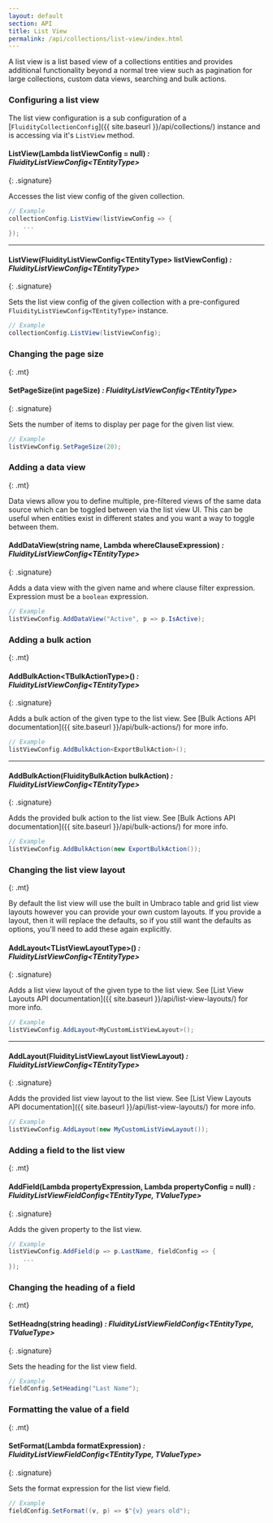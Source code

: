 ```yaml
---
layout: default
section: API
title: List View
permalink: /api/collections/list-view/index.html
---
```


A list view is a list based view of a collections entities and provides additional functionality beyond a normal tree view such as pagination for large collections, custom data views, searching and bulk actions.

### Configuring a list view

The list view configuration is a sub configuration of a [`FluidityCollectionConfig`]({{ site.baseurl }}/api/collections/) instance and is accessing via it's `ListView` method.

#### ListView(Lambda listViewConfig = null) *: FluidityListViewConfig&lt;TEntityType&gt;*
{: .signature}

Accesses the list view config of the given collection.

````csharp
// Example
collectionConfig.ListView(listViewConfig => {
    ...
});
````
---

#### ListView(FluidityListViewConfig&lt;TEntityType&gt; listViewConfig) *: FluidityListViewConfig&lt;TEntityType&gt;*
{: .signature}

Sets the list view config of the given collection with a pre-configured `FluidityListViewConfig<TEntityType>` instance.

````csharp
// Example
collectionConfig.ListView(listViewConfig);
````

### Changing the page size
{: .mt}

#### SetPageSize(int pageSize) *: FluidityListViewConfig&lt;TEntityType&gt;*
{: .signature}

Sets the number of items to display per page for the given list view.

````csharp
// Example
listViewConfig.SetPageSize(20);
````

### Adding a data view
{: .mt}

Data views allow you to define multiple, pre-filtered views of the same data source which can be toggled between via the list view UI. This can be useful when entities exist in different states and you want a way to toggle between them.

#### AddDataView(string name, Lambda whereClauseExpression) *: FluidityListViewConfig&lt;TEntityType&gt;*
{: .signature}

Adds a data view with the given name and where clause filter expression. Expression must be a `boolean` expression.

````csharp
// Example
listViewConfig.AddDataView("Active", p => p.IsActive);
````

### Adding a bulk action
{: .mt}

#### AddBulkAction&lt;TBulkActionType&gt;() *: FluidityListViewConfig&lt;TEntityType&gt;*
{: .signature}

Adds a bulk action of the given type to the list view. See [Bulk Actions API documentation]({{ site.baseurl }}/api/bulk-actions/) for more info.

````csharp
// Example
listViewConfig.AddBulkAction<ExportBulkAction>();
````

---

#### AddBulkAction(FluidityBulkAction bulkAction) *: FluidityListViewConfig&lt;TEntityType&gt;*
{: .signature}

Adds the provided bulk action to the list view. See [Bulk Actions API documentation]({{ site.baseurl }}/api/bulk-actions/) for more info.

````csharp
// Example
listViewConfig.AddBulkAction(new ExportBulkAction());
````

### Changing the list view layout
{: .mt}

By default the list view will use the built in Umbraco table and grid list view layouts however you can provide your own custom layouts. If you provide a layout, then it will replace the defaults, so if you still want the defaults as options, you'll need to add these again explicitly.

#### AddLayout&lt;TListViewLayoutType&gt;() *: FluidityListViewConfig&lt;TEntityType&gt;*
{: .signature}

Adds a list view layout of the given type to the list view. See [List View Layouts API documentation]({{ site.baseurl }}/api/list-view-layouts/) for more info.

````csharp
// Example
listViewConfig.AddLayout<MyCustomListViewLayout>();
````

---

#### AddLayout(FluidityListViewLayout listViewLayout) *: FluidityListViewConfig&lt;TEntityType&gt;*
{: .signature}

Adds the provided list view layout to the list view. See [List View Layouts API documentation]({{ site.baseurl }}/api/list-view-layouts/) for more info.

````csharp
// Example
listViewConfig.AddLayout(new MyCustomListViewLayout());
````

### Adding a field to the list view
{: .mt}

#### AddField(Lambda propertyExpression, Lambda propertyConfig = null) *: FluidityListViewFieldConfig&lt;TEntityType, TValueType&gt;*
{: .signature}

Adds the given property to the list view.

````csharp
// Example
listViewConfig.AddField(p => p.LastName, fieldConfig => {
    ...
});
````

### Changing the heading of a field
{: .mt}

#### SetHeadng(string heading) *: FluidityListViewFieldConfig&lt;TEntityType, TValueType&gt;*
{: .signature}

Sets the heading for the list view field.

````csharp
// Example
fieldConfig.SetHeading("Last Name");
````

### Formatting the value of a field
{: .mt}

#### SetFormat(Lambda formatExpression) *: FluidityListViewFieldConfig&lt;TEntityType, TValueType&gt;*
{: .signature}

Sets the format expression for the list view field.

````csharp
// Example
fieldConfig.SetFormat((v, p) => $"{v} years old");
````